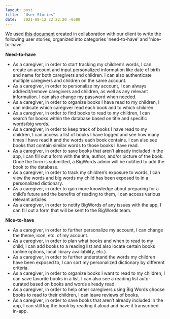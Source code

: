 ```yaml
---
layout: post
title:  "User Stories"
date:   2021-09-12 22:22:20 -0500
---
```

We used [this document](https://docs.google.com/document/d/1Ov7yP3klnG3QNDZsezzty-ws3iLQHAU7FfO4nqLQJB8/edit) created in collaboration with our client to write the following user stories, organized into categories 'need-to-have' and 'nice-to-have'.

**Need-to-have**

* As a caregiver, in order to start tracking my children’s words, I can create an account and input personalized information like date of birth and name for both caregivers and children. I can also authenticate multiple caregivers and children on the same account.
* As a caregiver, in order to personalize my account, I can always add/edit/remove caregivers and children, as well as any relevant information. I can also change my password when needed.
* As a caregiver, in order to organize books I have read to my children, I can indicate which caregiver read each book and to which children.
* As a caregiver, in order to find books to read to my children, I can search for books within the database based on title and specific words/big words.
* As a caregiver, in order to keep track of books I have read to my children, I can access a list of books I have logged and see how many times I have read it and the words each book contains. I can also see books that contain similar words to those books I have read.
* As a caregiver, in order to save books that aren’t already included in the app, I can fill out a form with the title, author, and/or picture of the book. Once the form is submitted, a BigWords admin will be notified to add the book to the database.
* As a caregiver, in order to track my children’s exposure to words, I can view the words and big words my child has been exposed to in a personalized dictionary.
* As a caregiver, in order to gain more knowledge about preparing for a child’s future and the benefits of reading to them, I can access various relevant articles.
* As a caregiver, in order to notify BigWords of any issues with the app, I can fill out a form that will be sent to the BigWords team.

**Nice-to-have**

* As a caregiver, in order to further personalize my account, I can change the theme, icon, etc. of my account.
* As a caregiver, in order to plan what books and when to read to my child, I can add books to a reading list and also locate certain books (online options, local library availability, etc.).
* As a caregiver, in order to further understand the words my children have been exposed to, I can sort my personalized dictionary by different criteria.
* As a caregiver, in order to organize books I want to read to my children, I can save favorite books in a list. I can also see a reading list auto-curated based on books and words already read.
* As a caregiver, in order to help other caregivers using Big Words choose books to read to their children, I can leave reviews of books.
* As a caregiver, in order to save books that aren’t already included in the app, I can still log the book by reading it aloud and have it transcribed in-app.
